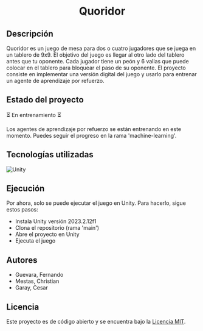 <div align="center" style="margin-top: 10px;">
    <h1 style="font-weight:bold; font-size: 2em;">Quoridor</h1>
</div>

## Descripción

Quoridor es un juego de mesa para dos o cuatro jugadores que se juega en un tablero de 9x9. El objetivo del juego es llegar al otro lado del tablero antes que tu oponente. Cada jugador tiene un peón y 6 vallas que puede colocar en el tablero para bloquear el paso de su oponente. El proyecto consiste en implementar una versión digital del juego y usarlo para entrenar un agente de aprendizaje por refuerzo.

## Estado del proyecto

⏳ En entrenamiento ⏳

Los agentes de aprendizaje por refuerzo se están entrenando en este momento. Puedes seguir el progreso en la rama 'machine-learning'.

## Tecnologías utilizadas

![Unity](https://img.shields.io/badge/unity-%23000000.svg?style=for-the-badge&logo=unity&logoColor=white)

## Ejecución

Por ahora, solo se puede ejecutar el juego en Unity. Para hacerlo, sigue estos pasos:

- Instala Unity versión 2023.2.12f1
- Clona el repositorio (rama 'main')
- Abre el proyecto en Unity
- Ejecuta el juego

## Autores

- Guevara, Fernando
- Mestas, Christian
- Garay, Cesar

## Licencia

Este proyecto es de código abierto y se encuentra bajo la [Licencia MIT](/LICENSE).
